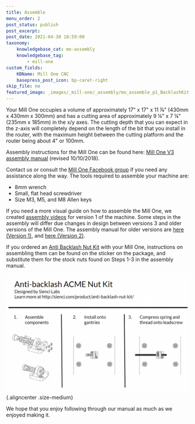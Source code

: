 ```yaml
---
title: Assemble
menu_order: 2
post_status: publish
post_excerpt: 
post_date: 2021-04-30 18:59:00
taxonomy:
    knowledgebase_cat: mo-assembly
    knowledgebase_tag:
        - mill-one
custom_fields:
    KBName: Mill One CNC
    basepress_post_icon: bp-caret-right
skip_file: no
featured_image: _images/_mill-one/_assembly/mo_assemble_p1_BacklashKit.png
---
```


Your Mill One occupies a volume of approximately 17" x 17" x 11 ⅞" (430mm x 430mm x 300mm) and has a cutting area of approximately 9 ¼" x 7 ¼" (235mm x 185mm) in the x/y axes. The cutting depth that you can expect in the z-axis will completely depend on the length of the bit that you install in the router, with the maximum height between the cutting platform and the router being about 4" or 100mm.

Assembly instructions for the Mill One can be found here: <a href="https://resources.sienci.com/wp-content/uploads/2021/05/Sienci-Mill-One-V3-Assembly-Manual.pdf" target="_blank" rel="noopener">Mill One V3 assembly manual</a> (revised 10/10/2018).

Contact us or consult the <a href="https://www.facebook.com/groups/mill.one/" target="_blank" rel="noopener">Mill One Facebook group</a> if you need any assistance along the way. The tools required to assemble your machine are:

<ul>
  <li>8mm wrench</li>
  <li>Small, flat head screwdriver</li>
  <li>Size M3, M5, and M8 Allen keys</li>
</ul>

If you need a more visual guide on how to assemble the Mill One, we created <a href="https://www.YouTube.com/watch?v=t5qDvDFpf3w&amp;list=PLE43LQy2a1irDdNc4_Fz251hJ3srmfyB8" target="_blank" rel="noopener">assembly videos</a> for version 1 of the machine. Some steps in the assembly will differ due changes in design between versions 3 and older versions of the Mill One. The assembly manual for older versions are <a href="https://resources.sienci.com/wp-content/uploads/2021/05/Sienci-Mill-One-Assembly-Manual.pdf" target="_blank" rel="noopener">here (Version 1)</a>, and <a href="https://resources.sienci.com/wp-content/uploads/2021/05/Sienci-Mill-One-V2-Assembly-Manual.pdf" target="_blank" rel="noopener">here (Version 2)</a>.

If you ordered an <a href="https://sienci.com/product/anti-backlash-nut-kit/">Anti Backlash Nut Kit</a> with your Mill One, instructions on assembling them can be found on the sticker on the package, and substitute them for the stock nuts found on Steps 1-3 in the assembly manual.

![](/_images/_mill-one/_assembly/mo_assemble_p1_BacklashKit.png){.aligncenter .size-medium}

We hope that you enjoy following through our manual as much as we enjoyed making it.
